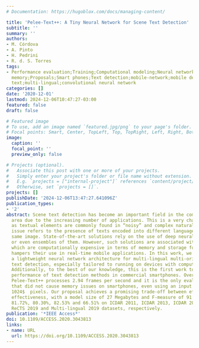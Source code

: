 ```yaml
---
# Documentation: https://hugoblox.com/docs/managing-content/

title: 'Pelee-Text++: A Tiny Neural Network for Scene Text Detection'
subtitle: ''
summary: ''
authors:
- M. Córdova
- A. Pinto
- H. Pedrini
- R. d. S. Torres
tags:
- Performance evaluation;Training;Computational modeling;Neural networks;Random access
  memory;Proposals;Smart phones;Text detection;mobile-network;mobile devices;multi-oriented
  text;multi-lingual;convolutional neural network
categories: []
date: '2020-12-01'
lastmod: 2024-12-06T10:47:27-03:00
featured: false
draft: false

# Featured image
# To use, add an image named `featured.jpg/png` to your page's folder.
# Focal points: Smart, Center, TopLeft, Top, TopRight, Left, Right, BottomLeft, Bottom, BottomRight.
image:
  caption: ''
  focal_point: ''
  preview_only: false

# Projects (optional).
#   Associate this post with one or more of your projects.
#   Simply enter your project's folder or file name without extension.
#   E.g. `projects = ["internal-project"]` references `content/project/deep-learning/index.md`.
#   Otherwise, set `projects = []`.
projects: []
publishDate: '2024-12-06T13:47:27.641096Z'
publication_types:
- '2'
abstract: Scene text detection has become an important field in the computer vision
  area due to the increasing number of applications. This is a very challenging problem
  as textual elements are commonly found in “noisy” and complex natural scenes. Another
  issue refers to the presence of texts encoded into different languages within the
  same image. State-of-the-art solutions rely on the use of deep neural network approaches
  or even ensembles of them. However, such solutions are associated with “heavy” models,
  which are computationally expensive in terms of memory and storage footprints, which
  hampers their use in real-time mobile applications. In this work, we introduce Pelee-Text++,
  a lightweight neural network architecture for multi-lingual multi-oriented scene
  text detection, especially tailored to running on devices with computational restrictions.
  Additionally, to the best of our knowledge, this is the first work to evaluate the
  performance of text detection methods in commercial smartphones. Over this scenario,
  Pelee-Text++ processes 2.94 frames per second and it is the only evaluated approach
  that did not cause memory issues on smartphones, even using an input image of  $1024times
  1024$  pixels. Our proposal achieves a promising trade-off between efficiency and
  effectiveness, with a model size of 27 Megabytes and F-measure of 91.20%, 85.78%,
  81.72%, 80.30%, 82.53% and 66.51% on ICDAR 2011, ICDAR 2013, ICDAR 2015, MSRA-TD500,
  ReCTS 2019 and Multi-lingual 2019 datasets, respectively.
publication: '*IEEE Access*'
doi: 10.1109/ACCESS.2020.3043813
links:
- name: URL
  url: https://doi.org/10.1109/ACCESS.2020.3043813
---
```

